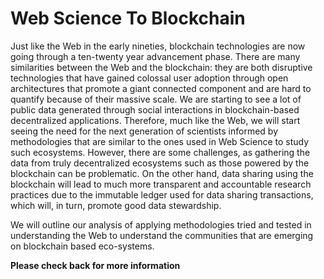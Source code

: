 # Web Science To Blockchain


Just like the Web in the early nineties, blockchain technologies are now going through a ten-twenty year advancement phase. There are many similarities between the Web and the blockchain: they are both disruptive technologies that have gained colossal user adoption through open architectures that promote a giant connected component and are hard to quantify because of their massive scale.  We are starting to see a lot of public data generated through social interactions in blockchain-based decentralized applications. Therefore, much like the Web, we will start seeing the need for the next generation of scientists informed by methodologies that are similar to the ones used in Web Science to study such ecosystems. However, there are some challenges, as gathering the data from truly decentralized ecosystems such as those powered by the blockchain can be problematic. On the other hand, data sharing using the blockchain will lead to much more transparent and accountable research practices due to the immutable ledger used for data sharing transactions, which will, in turn, promote good data stewardship. 

We will outline our analysis of applying methodologies tried and tested in understanding the Web to understand the communities that are emerging on blockchain based eco-systems.

**Please check back for more information**
